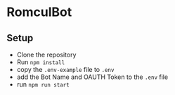 # RomculBot

## Setup

- Clone the repository
- Run `npm install`
- copy the `.env-example` file to `.env`
- add the Bot Name and OAUTH Token to the `.env` file
- run `npm run start`
